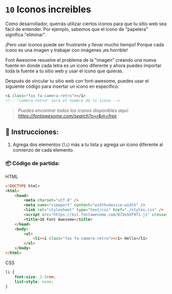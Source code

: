 # `10` Iconos increibles

Como desarrollador, querrás utilizar ciertos iconos para que tu sitio web sea fácil de entender. Por ejemplo, sabemos que el icono de "papelera" significa "eliminar".

¡Pero usar iconos puede ser frustrante y llevar mucho tiempo! Porque cada icono es una imagen y trabajar con imágenes ¡es horrible!

Font Awesome resuelve el problema de la "imagen" creando una nueva fuente en donde cada letra es un icono diferente y ahora puedes importar toda la fuente a tu sitio web y usar el icono que quieras.

Después de vincular tu sitio web con font-awesome, puedes usar el siguiente código para insertar un icono en específico:

```html
<i class="fas fa-camera-retro"></i> 
<!-- "camera-retro" será el nombre de tu icono -->
```

> *Puedes encontrar todos los iconos disponibles aquí: https://fontawesome.com/search?o=r&m=free*
> 


## 📝 Instrucciones:

1. Agrega dos elementos (`li`) más a tu lista y agrega un icono diferente al comienzo de cada elemento.


### 📦 Código de partida:

HTML

```html
<!DOCTYPE html>
<html>
	<head>
		<meta charset="utf-8" />
		<meta name="viewport" content="width=device-width" />
		<link rel="stylesheet" type="text/css" href="./styles.css" />
		<script src="https://kit.fontawesome.com/072e5df971.js" crossorigin="anonymous"></script>
		<title>10 Font Awesome</title>
	</head>
	<body>
		<ul>
			<li><i class="fas fa-camera-retro"></i> Hello</li>
		</ul>
	</body>
</html>
```

CSS
```css	
li {
	font-size: 2.5rem;
	list-style: none;
}
```
